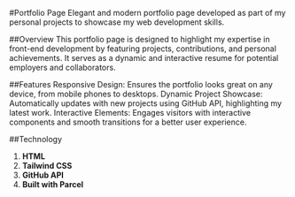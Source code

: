 #Portfolio Page
Elegant and modern portfolio page developed as part of my personal projects to showcase my web development skills.

##Overview
This portfolio page is designed to highlight my expertise in front-end development by featuring projects, contributions, and personal achievements. It serves as a dynamic and interactive resume for potential employers and collaborators.

##Features
Responsive Design: Ensures the portfolio looks great on any device, from mobile phones to desktops.
Dynamic Project Showcase: Automatically updates with new projects using GitHub API, highlighting my latest work.
Interactive Elements: Engages visitors with interactive components and smooth transitions for a better user experience.

##Technology
1. **HTML**
2. **Tailwind CSS**
3. **GitHub API**
4. **Built with Parcel**
